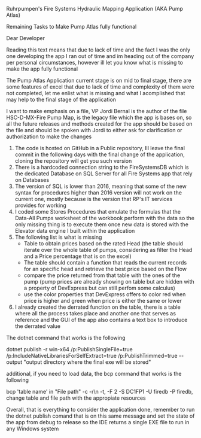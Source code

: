 Ruhrpumpen's Fire Systems Hydraulic Mapping Application (AKA Pump Atlas)

Remaining Tasks to Make Pump Atlas fully functional

Dear Developer

Reading this text means that due to lack of time and the fact I was the only one developing the app I ran out of time and im heading out of the company per personal circumstances, however ill let you know what is missing to make the app fully functional

The Pump Atlas Application current stage is on mid to final stage, there are some features of excel that due to lack of time and complexity of them were not completed, let me enlist what is missing and what I acomplished that may help to the final stage of the application

I want to make emphasis on a file, VP Jordi Bernal is the author of the file HSC-D-MX-Fire Pump Map, is the legacy file which the app is bases on, so all the future releases and methods created for the app should be based on the file and should be spoken with Jordi to either ask for clarification or authorization to make the changes

1. The code is hosted on GitHub in a Public repository, Ill leave the final commit in the following days with the final change of the application, cloning the repository will get you such version
2. There is a hardcoded connection string to the FireSystemsDB which is the dedicated Database on SQL Server for all Fire Systems app that rely on Databases
3. The version of SQL is lower than 2016, meaning that some of the new syntax for procedures higher than 2016 version will not work on the current one, mostly because is the version that RP's IT services provides for working
4. I coded some Stores Procedures that emulate the formulas that the Data-All Pumps worksheet of the workbook perform with the data so the only missing thing is to execute them once new data is stored with the Elevator data engine I built within the application
5. The following list is what is missing
	- Table to obtain prices based on the rated Head (the table should iterate over the whole table of pumps, considering as filter the Head and a Price percentage that is on the excel)
	- The table should contain a function that reads the current records for an specific head and retrieve the best price based on the Flow
	- compare the price returned from that table with the ones of the pump (pump prices are already showing on table but are hidden with a property of DevExpress but can still perfom some calculus)
	- use the color properties that DevExpress offers to color red when price is higher and green when price is either the same or lower
6. I already created the derrated function on the table, there is a table where all the process takes place and another one that serves as reference and the GUI of the app also contains a text box to introduce the derrated value

The dotnet command that works is the following 

dotnet publish -r win-x64 /p:PublishSingleFile=true /p:IncludeNativeLibrariesForSelfExtract=true /p:PublishTrimmed=true --output "output directory where the final exe will be stored"

additional, if you need to load data, the bcp command that works is the following

bcp 'table name' in "File path" -c -r\n -t, -F 2 -S DC1FP1 -U firedb -P firedb, change table and file path with the appropiate resources

Overall, that is everything to consider the application done, remember to run the dotnet publish comand that is on this same message and set the state of the app from debug to release so the IDE returns a single EXE file to run in any Windows system 



